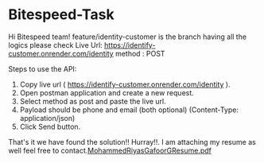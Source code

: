 # Bitespeed-Task
Hi Bitespeed team!
feature/identity-customer is the branch having all the logics please check
Live Url: https://identify-customer.onrender.com/identity
method : POST

Steps to use the API:
 1. Copy live url ( https://identify-customer.onrender.com/identity ).
 2. Open postman application and create a new request.
 3. Select method as post and paste the live url.
 4. Payload should be phone and email (both optional) (Content-Type: application/json)
 5. Click Send button.

That's it we have found the solution!!
Hurray!!.
I am attaching my resume as well feel free to contact.[MohammedRiyasGafoorGResume.pdf](https://github.com/riyas-do/Bitespeed-Task/files/11702532/MohammedRiyasGafoorGResume.pdf)
